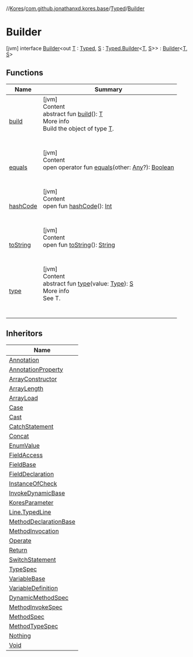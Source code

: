 //[Kores](../../../index.md)/[com.github.jonathanxd.kores.base](../../index.md)/[Typed](../index.md)/[Builder](index.md)



# Builder  
 [jvm] interface [Builder](index.md)<out [T](index.md) : [Typed](../index.md), [S](index.md) : [Typed.Builder](index.md)<[T](index.md), [S](index.md)>> : [Builder](../../../com.github.jonathanxd.kores.builder/-builder/index.md)<[T](index.md), [S](index.md)>    


## Functions  
  
|  Name|  Summary| 
|---|---|
| <a name="com.github.jonathanxd.kores.builder/Builder/build/#/PointingToDeclaration/"></a>[build](../../../com.github.jonathanxd.kores.builder/-builder/build.md)| <a name="com.github.jonathanxd.kores.builder/Builder/build/#/PointingToDeclaration/"></a>[jvm]  <br>Content  <br>abstract fun [build](../../../com.github.jonathanxd.kores.builder/-builder/build.md)(): [T](index.md)  <br>More info  <br>Build the object of type [T](../../../com.github.jonathanxd.kores.builder/-builder/index.md).  <br><br><br>
| <a name="kotlin/Any/equals/#kotlin.Any?/PointingToDeclaration/"></a>[equals](../../../com.github.jonathanxd.kores.util/-simple-resolver/index.md#%5Bkotlin%2FAny%2Fequals%2F%23kotlin.Any%3F%2FPointingToDeclaration%2F%5D%2FFunctions%2F-427383591)| <a name="kotlin/Any/equals/#kotlin.Any?/PointingToDeclaration/"></a>[jvm]  <br>Content  <br>open operator fun [equals](../../../com.github.jonathanxd.kores.util/-simple-resolver/index.md#%5Bkotlin%2FAny%2Fequals%2F%23kotlin.Any%3F%2FPointingToDeclaration%2F%5D%2FFunctions%2F-427383591)(other: [Any](https://kotlinlang.org/api/latest/jvm/stdlib/kotlin/-any/index.html)?): [Boolean](https://kotlinlang.org/api/latest/jvm/stdlib/kotlin/-boolean/index.html)  <br><br><br>
| <a name="kotlin/Any/hashCode/#/PointingToDeclaration/"></a>[hashCode](../../../com.github.jonathanxd.kores.util/-simple-resolver/index.md#%5Bkotlin%2FAny%2FhashCode%2F%23%2FPointingToDeclaration%2F%5D%2FFunctions%2F-427383591)| <a name="kotlin/Any/hashCode/#/PointingToDeclaration/"></a>[jvm]  <br>Content  <br>open fun [hashCode](../../../com.github.jonathanxd.kores.util/-simple-resolver/index.md#%5Bkotlin%2FAny%2FhashCode%2F%23%2FPointingToDeclaration%2F%5D%2FFunctions%2F-427383591)(): [Int](https://kotlinlang.org/api/latest/jvm/stdlib/kotlin/-int/index.html)  <br><br><br>
| <a name="kotlin/Any/toString/#/PointingToDeclaration/"></a>[toString](../../../com.github.jonathanxd.kores.util/-simple-resolver/index.md#%5Bkotlin%2FAny%2FtoString%2F%23%2FPointingToDeclaration%2F%5D%2FFunctions%2F-427383591)| <a name="kotlin/Any/toString/#/PointingToDeclaration/"></a>[jvm]  <br>Content  <br>open fun [toString](../../../com.github.jonathanxd.kores.util/-simple-resolver/index.md#%5Bkotlin%2FAny%2FtoString%2F%23%2FPointingToDeclaration%2F%5D%2FFunctions%2F-427383591)(): [String](https://kotlinlang.org/api/latest/jvm/stdlib/kotlin/-string/index.html)  <br><br><br>
| <a name="com.github.jonathanxd.kores.base/Typed.Builder/type/#java.lang.reflect.Type/PointingToDeclaration/"></a>[type](type.md)| <a name="com.github.jonathanxd.kores.base/Typed.Builder/type/#java.lang.reflect.Type/PointingToDeclaration/"></a>[jvm]  <br>Content  <br>abstract fun [type](type.md)(value: [Type](https://docs.oracle.com/javase/8/docs/api/java/lang/reflect/Type.html)): [S](index.md)  <br>More info  <br>See T.  <br><br><br>


## Inheritors  
  
|  Name| 
|---|
| <a name="com.github.jonathanxd.kores.base/Annotation.Builder///PointingToDeclaration/"></a>[Annotation](../../-annotation/-builder/index.md)
| <a name="com.github.jonathanxd.kores.base/AnnotationProperty.Builder///PointingToDeclaration/"></a>[AnnotationProperty](../../-annotation-property/-builder/index.md)
| <a name="com.github.jonathanxd.kores.base/ArrayConstructor.Builder///PointingToDeclaration/"></a>[ArrayConstructor](../../-array-constructor/-builder/index.md)
| <a name="com.github.jonathanxd.kores.base/ArrayLength.Builder///PointingToDeclaration/"></a>[ArrayLength](../../-array-length/-builder/index.md)
| <a name="com.github.jonathanxd.kores.base/ArrayLoad.Builder///PointingToDeclaration/"></a>[ArrayLoad](../../-array-load/-builder/index.md)
| <a name="com.github.jonathanxd.kores.base/Case.Builder///PointingToDeclaration/"></a>[Case](../../-case/-builder/index.md)
| <a name="com.github.jonathanxd.kores.base/Cast.Builder///PointingToDeclaration/"></a>[Cast](../../-cast/-builder/index.md)
| <a name="com.github.jonathanxd.kores.base/CatchStatement.Builder///PointingToDeclaration/"></a>[CatchStatement](../../-catch-statement/-builder/index.md)
| <a name="com.github.jonathanxd.kores.base/Concat.Builder///PointingToDeclaration/"></a>[Concat](../../-concat/-builder/index.md)
| <a name="com.github.jonathanxd.kores.base/EnumValue.Builder///PointingToDeclaration/"></a>[EnumValue](../../-enum-value/-builder/index.md)
| <a name="com.github.jonathanxd.kores.base/FieldAccess.Builder///PointingToDeclaration/"></a>[FieldAccess](../../-field-access/-builder/index.md)
| <a name="com.github.jonathanxd.kores.base/FieldBase.Builder///PointingToDeclaration/"></a>[FieldBase](../../-field-base/-builder/index.md)
| <a name="com.github.jonathanxd.kores.base/FieldDeclaration.Builder///PointingToDeclaration/"></a>[FieldDeclaration](../../-field-declaration/-builder/index.md)
| <a name="com.github.jonathanxd.kores.base/InstanceOfCheck.Builder///PointingToDeclaration/"></a>[InstanceOfCheck](../../-instance-of-check/-builder/index.md)
| <a name="com.github.jonathanxd.kores.base/InvokeDynamicBase.Builder///PointingToDeclaration/"></a>[InvokeDynamicBase](../../-invoke-dynamic-base/-builder/index.md)
| <a name="com.github.jonathanxd.kores.base/KoresParameter.Builder///PointingToDeclaration/"></a>[KoresParameter](../../-kores-parameter/-builder/index.md)
| <a name="com.github.jonathanxd.kores.base/Line.TypedLine.Builder///PointingToDeclaration/"></a>[Line.TypedLine](../../-line/-typed-line/-builder/index.md)
| <a name="com.github.jonathanxd.kores.base/MethodDeclarationBase.Builder///PointingToDeclaration/"></a>[MethodDeclarationBase](../../-method-declaration-base/-builder/index.md)
| <a name="com.github.jonathanxd.kores.base/MethodInvocation.Builder///PointingToDeclaration/"></a>[MethodInvocation](../../-method-invocation/-builder/index.md)
| <a name="com.github.jonathanxd.kores.base/Operate.Builder///PointingToDeclaration/"></a>[Operate](../../-operate/-builder/index.md)
| <a name="com.github.jonathanxd.kores.base/Return.Builder///PointingToDeclaration/"></a>[Return](../../-return/-builder/index.md)
| <a name="com.github.jonathanxd.kores.base/SwitchStatement.Builder///PointingToDeclaration/"></a>[SwitchStatement](../../-switch-statement/-builder/index.md)
| <a name="com.github.jonathanxd.kores.base/TypeSpec.Builder///PointingToDeclaration/"></a>[TypeSpec](../../-type-spec/-builder/index.md)
| <a name="com.github.jonathanxd.kores.base/VariableBase.Builder///PointingToDeclaration/"></a>[VariableBase](../../-variable-base/-builder/index.md)
| <a name="com.github.jonathanxd.kores.base/VariableDefinition.Builder///PointingToDeclaration/"></a>[VariableDefinition](../../-variable-definition/-builder/index.md)
| <a name="com.github.jonathanxd.kores.common/DynamicMethodSpec.Builder///PointingToDeclaration/"></a>[DynamicMethodSpec](../../../com.github.jonathanxd.kores.common/-dynamic-method-spec/-builder/index.md)
| <a name="com.github.jonathanxd.kores.common/MethodInvokeSpec.Builder///PointingToDeclaration/"></a>[MethodInvokeSpec](../../../com.github.jonathanxd.kores.common/-method-invoke-spec/-builder/index.md)
| <a name="com.github.jonathanxd.kores.common/MethodSpec.Builder///PointingToDeclaration/"></a>[MethodSpec](../../../com.github.jonathanxd.kores.common/-method-spec/-builder/index.md)
| <a name="com.github.jonathanxd.kores.common/MethodTypeSpec.Builder///PointingToDeclaration/"></a>[MethodTypeSpec](../../../com.github.jonathanxd.kores.common/-method-type-spec/-builder/index.md)
| <a name="com.github.jonathanxd.kores.common/Nothing.Builder///PointingToDeclaration/"></a>[Nothing](../../../com.github.jonathanxd.kores.common/-nothing/-builder/index.md)
| <a name="com.github.jonathanxd.kores.common/Void.Builder///PointingToDeclaration/"></a>[Void](../../../com.github.jonathanxd.kores.common/-void/-builder/index.md)

